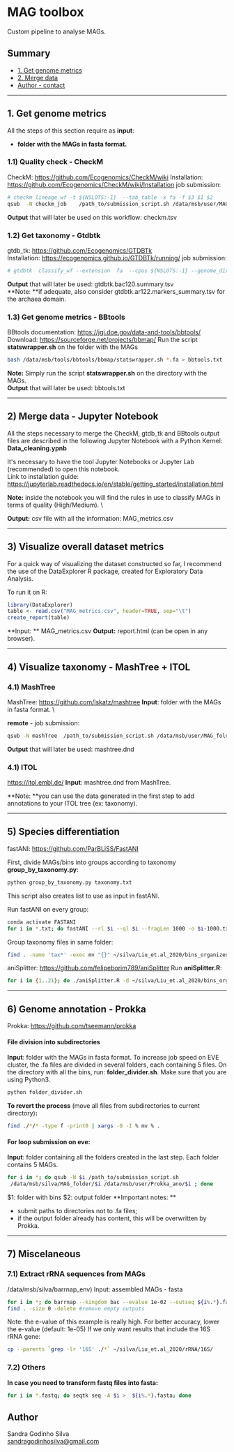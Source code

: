 # MAG toolbox
Custom pipeline to analyse MAGs.

## Summary
* [1. Get genome metrics](#get_genomic_metrics)
* [2. Merge data](#get_genomic_metrics)
* [Author - contact](#author---contact)

* * *
## 1. Get genome metrics
All the steps of this section require as **input**: 
- **folder with the MAGs in fasta format.**

### 1.1) Quality check - CheckM
CheckM: https://github.com/Ecogenomics/CheckM/wiki
Installation: https://github.com/Ecogenomics/CheckM/wiki/Installation
job submission:
```bash
# checkm lineage_wf -t ${NSLOTS:-1}  --tab_table -x fa -f $3 $1 $2 
qsub  -N checkm_job    /path_to/submission_script.sh /data/msb/user/MAG_folder /data/msb/user/output/checkm /data/msb/user/output/checkm.tsv
```
**Output** that will later be used on this workflow: checkm.tsv

### 1.2) Get taxonomy - Gtdbtk
gtdb_tk: https://github.com/Ecogenomics/GTDBTk \
Installation: https://ecogenomics.github.io/GTDBTk/running/
job submission:
```bash
# gtdbtk  classify_wf --extension  fa  --cpus ${NSLOTS:-1} --genome_dir $1  --out_dir $2qsub  -N gtdbtk_job   /path_to/submission_script.sh /data/msb/user/MAG_folder /data/msb/user/output/
```
**Output** that will later be used: gtdbtk.bac120.summary.tsv \
**Note: **if adequate, also consider gtdbtk.ar122.markers_summary.tsv for the archaea domain.

### 1.3) Get genome metrics - BBtools
BBtools documentation: https://jgi.doe.gov/data-and-tools/bbtools/
Download: https://sourceforge.net/projects/bbmap/ 
Run the script **statswrapper.sh** on the folder with the MAGs
```bash
bash /data/msb/tools/bbtools/bbmap/statswrapper.sh *.fa > bbtools.txt
```
**Note:** Simply run the script **statswrapper.sh**  on the directory with the MAGs. \
**Output** that will later be used: bbtools.txt
* * *
## 2) Merge data - Jupyter Notebook
All the steps necessary to merge the CheckM, gtdb_tk and BBtools output files are described in the following Jupyter Notebook with a Python Kernel: **Data_cleaning.ypnb**

It's necessary to have the tool Jupyter Notebooks or Jupyter Lab (recommended) to open this notebook. \
Link to installation guide:
https://jupyterlab.readthedocs.io/en/stable/getting_started/installation.html

**Note:** inside the notebook you will find the rules in use to classify MAGs in terms of quality (High/Medium). \

**Output:** csv file with all the information: MAG_metrics.csv
* * *
## 3) Visualize overall dataset metrics
For a quick way of visualizing the dataset constructed so far, I recommend the use of the DataExplorer R package, created for Exploratory Data Analysis.

To run it on R:
```R
library(DataExplorer)
table <- read.csv("MAG_metrics.csv", header=TRUE, sep="\t")
create_report(table)
```
**Input: ** MAG_metrics.csv
**Output:** report.html (can be open in any browser).
* * *
## 4) Visualize taxonomy - MashTree + ITOL
### 4.1) MashTree
MashTree: https://github.com/lskatz/mashtree
**Input**: folder with the MAGs in fasta format. \

**remote** - job submission:
```bash
qsub -N mashTree  /path_to/submission_script.sh /data/msb/user/MAG_folder/ /data/msb/user/mashtree.dnd
```
**Output** that will later be used: mashtree.dnd

### 4.1) ITOL
 https://itol.embl.de/
 **Input**: mashtree.dnd from MashTree.
 
 **Note: **you can use the data generated in the first step to add annotations to your ITOL tree (ex: taxonomy).

* * *
## 5) Species differentiation
fastANI: https://github.com/ParBLiSS/FastANI

First, divide MAGs/bins into groups according to taxonomy **group_by_taxonomy.py**:
```bash
python group_by_taxonomy.py taxonomy.txt
```
This script also creates list to use as input in fastANI.

Run fastANI on every group:
```bash
conda activate FASTANI
for i in *.txt; do fastANI --rl $i --ql $i --fragLen 1000 -o $i-1000.txt$i; done/msb/silva/Liu
```
Group taxonomy files in same folder:
```bash
find . -name 'tax*' -exec mv "{}" ~/silva/Liu_et.al_2020/bins_organized4/Tax/ \;
```
aniSplitter: https://github.com/felipeborim789/aniSplitter
Run **aniSplitter.R**:
```bash
for i in {1..21}; do ./aniSplitter.R -d ~/silva/Liu_et.al_2020/bins_organized4/Out-1000/group$i -f ~/silva/Liu_et.al_2020/bins_organized4/Out-1000/group$i/group$i.$i.txt -t ~/silva/Liu_et.al_2020/bins_organized4/Out-1000/group$i/tax_group$i.txt -a 95; done
```

* * *
## 6) Genome annotation - Prokka
Prokka: https://github.com/tseemann/prokka
#### File division into subdirectories
**Input**: folder with the MAGs in fasta format.
To increase job speed on EVE cluster, the .fa files are divided in several folders, each containing 5 files. On the directory with all the bins, run: **folder_divider.sh**. Make sure that you are using Python3.

```bash
python folder_divider.sh
```

**To revert the process** (move all files from subdirectories to current directory)**:**
```bash
find ./*/* -type f -print0 | xargs -0 -I % mv % .
```

#### For loop submission on eve:
**Input**: folder containing all the folders created in the last step. Each folder contains 5 MAGs.
```bash
for i in *; do qsub -N $i /path_to/submission_script.sh 
 /data/msb/silva/MAG_folder/$i /data/msb/user/Prokka_ano/$i ; done
```

$1: folder with bins
$2: output folder
**Important notes: **
- submit paths to directories not to .fa files;
- if the output folder already has content, this will be overwritten by Prokka.
* * *
## 7) Miscelaneous
### 7.1) Extract rRNA sequences from MAGs
/data/msb/silva/barrnap_env)
Input: assembled MAGs - fasta
```bash
for i in *; do barrnap --kingdom bac --evalue 1e-02 --outseq ${i%.*}.fasta $i; done
find . -size 0 -delete #remove empty outputs
```
Note: the e-value of this example is really high. For better accuracy, lower the e-value (default: 1e-05)
If we only want results that include the 16S rRNA gene:
```bash
cp --parents `grep -lr '16S' ./*` ~/silva/Liu_et.al_2020/rRNA/16S/
```
### 7.2) Others
**In case you need to transform fastq files into fasta:**
```bash
for i in *.fastq; do seqtk seq -A $i >  ${i%.*}.fasta; done
```

## Author
Sandra Godinho Silva \
sandragodinhosilva@gmail.com

